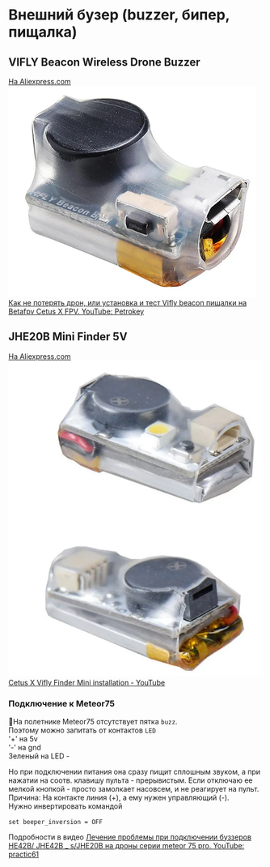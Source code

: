 # Внешний бузер (buzzer, бипер, пищалка)

## VIFLY Beacon Wireless Drone Buzzer
[На Aliexpress.com](https://aliexpress.com/item/4000645203533.html)  
![](Buzzer_ViflyBeacon.png)  
[Как не потерять дрон, или установка и тест Vifly beacon пищалки на Betafpv Cetus X FPV. YouTube: Petrokey](https://www.youtube.com/watch?v=jTDNMKAEFCI)

## JHE20B Mini Finder 5V 
[На Aliexpress.com](https://aliexpress.com/item/1005004901077071.html)  
![](Buzzer_JHE42B.png)  
[Cetus X Vifly Finder Mini installation - YouTube](https://www.youtube.com/shorts/3XbDSjdwDVc)  

### Подключение к Meteor75
На полетнике Meteor75 отсутствует пятка `buzz`.  
Поэтому можно запитать от контактов `LED`  
'+' на 5v  
'-' на gnd    
Зеленый на LED -  

Но при подключении питания она сразу пищит сплошным звуком, а при нажатии на соотв. клавишу пульта - прерывистым. Если отключаю ее мелкой кнопкой - просто замолкает насовсем, и не реагирует на пульт.  
Причина: На контакте линия (+), а ему нужен управляющий (-).  
Нужно инвертировать командой
```
set beeper_inversion = OFF
```
Подробности в видео [Лечение проблемы при подключении буззеров HE42B/ JHE42B _ s/JHE20B на дроны серии meteor 75 pro. YouTube: practic61](https://www.youtube.com/watch?v=kq6BvsVIpjo)

